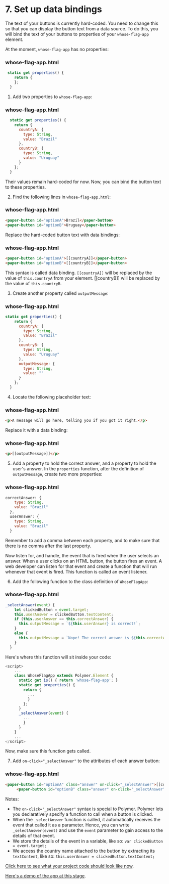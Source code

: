 # 7. Set up data bindings

The text of your buttons is currently hard-coded. You need to change this so that you can display the button text from a data source. To do this, you will bind the text of your buttons to properties of your `whose-flag-app` element.

At the moment, `whose-flag-app` has no properties:

### whose-flag-app.html
```javascript
 static get properties() {
    return {
    };
  }
```
1. Add two properties to `whose-flag-app`:

### whose-flag-app.html
```javascript
  static get properties() {
    return {
      countryA: {
        type: String,
        value: "Brazil"
      },
      countryB: {
        type: String,
        value: "Uruguay"
      }
    };
  }
```
Their values remain hard-coded for now. Now, you can bind the button text to these properties.

2. Find the following lines in `whose-flag-app.html`:
### whose-flag-app.html
```html
<paper-button id="optionA">Brazil</paper-button>
<paper-button id="optionB">Uruguay</paper-button>
```

Replace the hard-coded button text with data bindings:
### whose-flag-app.html
```html
<paper-button id="optionA">[[countryA]]</paper-button>
<paper-button id="optionB">[[countryB]]</paper-button>
```
This syntax is called data binding. `[[countryA]]` will be replaced by the value of `this.countryA` from your element. [[countryB]] will be replaced by the value of `this.countryB`.

3. Create another property called `outputMessage`:

### whose-flag-app.html
```javascript
static get properties() {
    return {
      countryA: {
        type: String,
        value: "Brazil"
      },
      countryB: {
        type: String,
        value: "Uruguay"
      },
      outputMessage: {
        type: String,
        value: ""
      }
    };
  }
```

4. Locate the following placeholder text:

### whose-flag-app.html
```html
<p>A message will go here, telling you if you got it right.</p>
```

Replace it with a data binding:

### whose-flag-app.html
```html
<p>[[outputMessage]]</p>
```

5. Add a property to hold the correct answer, and a property to hold the user's answer. In the `properties` function, after the definition of `outputMessage`, create two more properties:

### whose-flag-app.html
```javascript
correctAnswer: {
    type: String,
    value: "Brazil"
  },
  userAnswer: {
    type: String,
    value: "Brazil"
  }
```

Remember to add a comma between each property, and to make sure that there is no comma after the last property.

Now listen for, and handle, the event that is fired when the user selects an answer. When a user clicks on an HTML button, the button fires an event. A web developer can listen for that event and create a function that will run whenever that event is fired. This function is called an event listener.

6. Add the following function to the class definition of `WhoseFlagApp`:
### whose-flag-app.html
```javascript
_selectAnswer(event) {
    let clickedButton = event.target;
    this.userAnswer = clickedButton.textContent;
    if (this.userAnswer == this.correctAnswer) {
      this.outputMessage = `${this.userAnswer} is correct!`;
    }
    else {
      this.outputMessage = `Nope! The correct answer is ${this.correctAnswer} !`;
    }
  }
```
Here's where this function will sit inside your code:

```javascript
<script>
    ...
    class WhoseFlagApp extends Polymer.Element {
      static get is() { return 'whose-flag-app'; }
      static get properties() {
        return {
          ...
          }
        };
      }
      _selectAnswer(event) {
        ...
        }
      }
    }
    ...
</script>
```

Now, make sure this function gets called.

7. Add `on-click="_selectAnswer"` to the attributes of each answer button:

### whose-flag-app.html
```html
<paper-button id="optionA" class="answer" on-click="_selectAnswer">[[countryA]]</paper-button>
     <paper-button id="optionB" class="answer" on-click="_selectAnswer">[[countryB]]</paper-button>
```
Notes:
- The `on-click="_selectAnswer"` syntax is special to Polymer. Polymer lets you declaratively specify a function to call when a button is clicked.
- When the `_selectAnswer` function is called, it automatically receives the event that called it as a parameter. Hence, you can write `_selectAnswer(event)` and use the `event` parameter to gain access to the details of that event.
- We store the details of the event in a variable, like so: `var clickedButton = event.target;`
- We access the country name attached to the button by extracting its `textContent`, like so: `this.userAnswer = clickedButton.textContent;`

[Click here to see what your project code should look like now](https://github.com/katejeffreys-projects/whose-flag/blob/end-of-step-07/src/whose-flag-app/whose-flag-app.html).

[Here's a demo of the app at this stage](https://whose-flag-end-of-step-7.firebaseapp.com/).